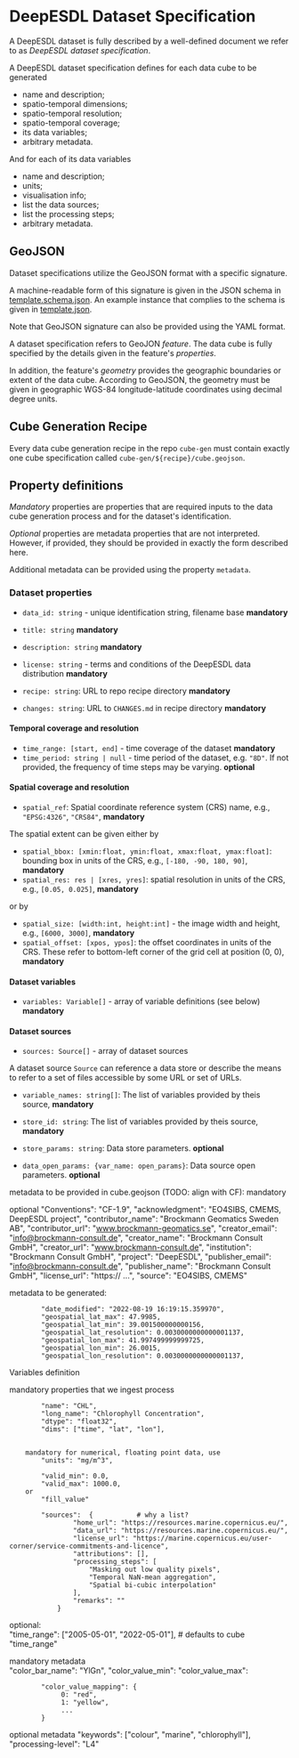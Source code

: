 # DeepESDL Dataset Specification

A DeepESDL dataset is fully described by a well-defined document
we refer to as _DeepESDL dataset specification_.

A DeepESDL dataset specification defines for each data cube to be generated

* name and description;
* spatio-temporal dimensions;
* spatio-temporal resolution;
* spatio-temporal coverage;
* its data variables;
* arbitrary metadata.
 
And for each of its data variables

* name and description;
* units;
* visualisation info;
* list the data sources;
* list the processing steps;
* arbitrary metadata.

## GeoJSON

Dataset specifications utilize the GeoJSON format with a specific
signature.

A machine-readable form of this signature is given in the JSON schema in 
[template.schema.json](./template.schema.json). 
An example instance that complies to the schema is given in 
[template.json](./template.geojson).

Note that GeoJSON signature can also be provided using the YAML format.

A dataset specification refers to GeoJON *feature*. The data cube is fully
specified by the details given in the feature's *properties*. 

In addition, the feature's *geometry* provides the geographic boundaries
or extent of the data cube. According to GeoJSON, the geometry must be 
given in geographic WGS-84 longitude-latitude coordinates
using decimal degree units.

## Cube Generation Recipe

Every data cube generation recipe in the repo `cube-gen` must contain 
exactly one cube specification called `cube-gen/${recipe}/cube.geojson`.

## Property definitions

_Mandatory_ properties are properties that are required inputs to the
data cube generation process and for the dataset's identification.

_Optional_ properties are metadata properties that are not interpreted. 
However, if provided, they should be provided in exactly the form described here.

Additional metadata can be provided using the property 
`metadata`. 

### Dataset properties

* `data_id: string`  -  unique identification string, filename base
  **mandatory**

* `title: string` **mandatory**
* `description: string` **mandatory**
* `license: string` - terms and conditions of the DeepESDL data distribution
   **mandatory**
* `recipe: string`: URL to repo recipe directory
  **mandatory**
* `changes: string`: URL to `CHANGES.md` in recipe directory
  **mandatory**

#### Temporal coverage and resolution

* `time_range: [start, end]` - time coverage of the dataset
  **mandatory**
* `time_period: string | null` - time period of the dataset, e.g. `"8D"`.
  If not provided, the frequency of time steps may be varying.
  **optional**

#### Spatial coverage and resolution

* `spatial_ref`: Spatial coordinate reference system (CRS) name, 
  e.g., `"EPSG:4326"`, `"CRS84"`, **mandatory**

The spatial extent can be given either by 

* `spatial_bbox: [xmin:float, ymin:float, xmax:float, ymax:float]`:
  bounding box in units of the CRS,
  e.g., `[-180, -90, 180, 90]`, **mandatory**
* `spatial_res: res | [xres, yres]`: spatial resolution in units of the CRS,
  e.g., `[0.05, 0.025]`, **mandatory**

or by
        
* `spatial_size: [width:int, height:int]` - the image width and height,
  e.g., `[6000, 3000]`,  **mandatory**
* `spatial_offset: [xpos, ypos]`: the offset coordinates in units of the 
  CRS. These refer to bottom-left corner of the grid cell at position
  (0, 0), **mandatory**


#### Dataset variables
  
* `variables: Variable[]` - array of variable definitions (see below) 
  **mandatory**

#### Dataset sources

* `sources: Source[]` - array of dataset sources

A dataset source `Source` can reference a data store or describe 
the means to refer to a set of files accessible by some URL or set of URLs.

* `variable_names: string[]`: The list of variables provided by theis source,
  **mandatory**
 
* `store_id: string`: The list of variables provided by theis source,
  **mandatory**
* `store_params: string`: Data store parameters.
  **optional**
* `data_open_params: {var_name: open_params}`: Data source open parameters.
  **optional**

  

metadata to be provided in cube.geojson (TODO: align with CF):
   mandatory
            

   optional 
            "Conventions": "CF-1.9",
            "acknowledgment": "EO4SIBS, CMEMS, DeepESDL project",
            "contributor_name": "Brockmann Geomatics Sweden AB",
            "contributor_url": "www.brockmann-geomatics.se",
            "creator_email": "info@brockmann-consult.de",
            "creator_name": "Brockmann Consult GmbH",
            "creator_url": "www.brockmann-consult.de",
            "institution": "Brockmann Consult GmbH",
            "project": "DeepESDL",
            "publisher_email": "info@brockmann-consult.de",
            "publisher_name": "Brockmann Consult GmbH",
            "license_url": "https:// ...",
            "source": "EO4SIBS, CMEMS"

metadata to be generated:

            "date_modified": "2022-08-19 16:19:15.359970",
            "geospatial_lat_max": 47.9985,
            "geospatial_lat_min": 39.001500000000156,
            "geospatial_lat_resolution": 0.0030000000000001137,
            "geospatial_lon_max": 41.997499999999725,
            "geospatial_lon_min": 26.0015,
            "geospatial_lon_resolution": 0.0030000000000001137,

Variables definition

mandatory properties that we ingest process

            "name": "CHL",
            "long_name": "Chlorophyll Concentration",
            "dtype": "float32",
            "dims": ["time", "lat", "lon"],


        mandatory for numerical, floating point data, use
            "units": "mg/m^3",

            "valid_min": 0.0,
            "valid_max": 1000.0,
        or
            "fill_value"

            "sources":  {           # why a list?
                    "home_url": "https://resources.marine.copernicus.eu/",
                    "data_url": "https://resources.marine.copernicus.eu/",
                    "license_url": "https://marine.copernicus.eu/user-corner/service-commitments-and-licence",
                    "attributions": [],
                    "processing_steps": [
                        "Masking out low quality pixels",
                        "Temporal NaN-mean aggregation",
                        "Spatial bi-cubic interpolation"
                    ],
                    "remarks": ""
                }
            

optional:    
            "time_range": ["2005-05-01", "2022-05-01"],     # defaults to cube "time_range"

            
mandatory metadata            
            "color_bar_name": "YlGn",
            "color_value_min": 
            "color_value_max": 
            
            "color_value_mapping": {
                 0: "red",
                 1: "yellow",
                 ...
            }


optional metadata
                "keywords": ["colour", "marine", "chlorophyll"],
                "processing-level": "L4"
